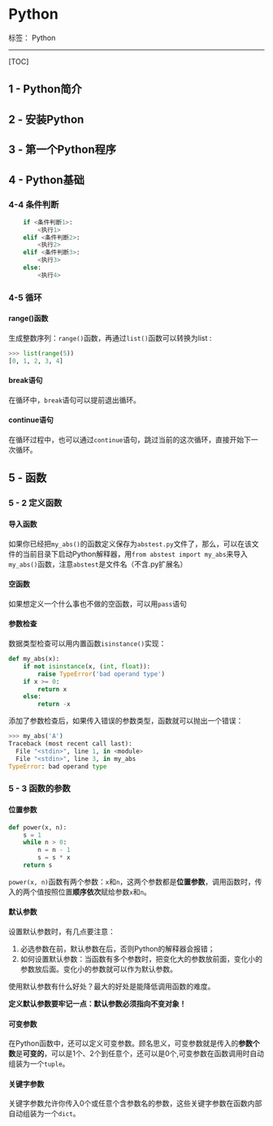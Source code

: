 # Python
标签： Python

---

[TOC]

## 1 - Python简介

## 2 - 安装Python

## 3 - 第一个Python程序

## 4 - Python基础

### 4-4 条件判断

```python
    if <条件判断1>:
        <执行1>
    elif <条件判断2>:
        <执行2>
    elif <条件判断3>:
        <执行3>
    else:
        <执行4>
```

### 4-5 循环

#### range()函数

生成整数序列：`range()`函数，再通过`list()`函数可以转换为list : 

```Python
>>> list(range(5))
[0, 1, 2, 3, 4]
```

#### break语句

在循环中，`break`语句可以提前退出循环。

#### continue语句

在循环过程中，也可以通过`continue`语句，跳过当前的这次循环，直接开始下一次循环。



## 5 - 函数

### 5 - 2 定义函数

#### 导入函数

如果你已经把`my_abs()`的函数定义保存为`abstest.py`文件了，那么，可以在该文件的当前目录下启动Python解释器，用`from abstest import my_abs`来导入`my_abs()`函数，注意`abstest`是文件名（不含.py扩展名）

#### 空函数

如果想定义一个什么事也不做的空函数，可以用`pass`语句

#### 参数检查

数据类型检查可以用内置函数`isinstance()`实现：

```python
def my_abs(x):
    if not isinstance(x, (int, float)):
        raise TypeError('bad operand type')
    if x >= 0:
        return x
    else:
        return -x
```

添加了参数检查后，如果传入错误的参数类型，函数就可以抛出一个错误：

```python
>>> my_abs('A')
Traceback (most recent call last):
  File "<stdin>", line 1, in <module>
  File "<stdin>", line 3, in my_abs
TypeError: bad operand type
```

### 5 - 3 函数的参数

#### 位置参数

```python
def power(x, n):
    s = 1
    while n > 0:
        n = n - 1
        s = s * x
    return s
```

`power(x, n)`函数有两个参数：`x`和`n`，这两个参数都是**位置参数**，调用函数时，传入的两个值按照位置**顺序依次**赋给参数`x`和`n`。

#### 默认参数

设置默认参数时，有几点要注意：
1. 必选参数在前，默认参数在后，否则Python的解释器会报错；
2. 如何设置默认参数：当函数有多个参数时，把变化大的参数放前面，变化小的参数放后面。变化小的参数就可以作为默认参数。

使用默认参数有什么好处？最大的好处是能降低调用函数的难度。

**定义默认参数要牢记一点：默认参数必须指向不变对象！**

#### 可变参数

在Python函数中，还可以定义可变参数。顾名思义，可变参数就是传入的**参数个数**是**可变的**，可以是1个、2个到任意个，还可以是0个,可变参数在函数调用时自动组装为一个`tuple`。

#### 关键字参数

关键字参数允许你传入0个或任意个含参数名的参数，这些关键字参数在函数内部自动组装为一个`dict`。

